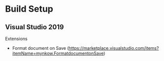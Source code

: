 # Build Setup

## Visual Studio 2019
Extensions
- Format document on Save (https://marketplace.visualstudio.com/items?itemName=mynkow.FormatdocumentonSave)